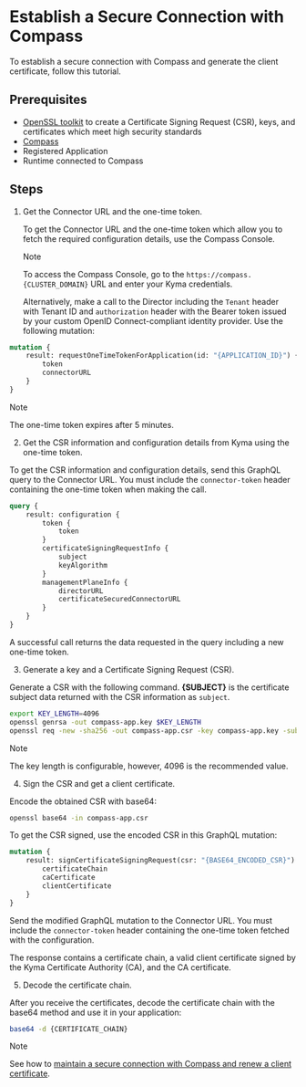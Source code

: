 # Establish a Secure Connection with Compass

To establish a secure connection with Compass and generate the client certificate, follow this tutorial.

## Prerequisites

- [OpenSSL toolkit](https://www.openssl.org/source/) to create a Certificate Signing Request (CSR), keys, and certificates which meet high security standards
- [Compass](https://github.com/kyma-incubator/compass)
- Registered Application
- Runtime connected to Compass

## Steps

1. Get the Connector URL and the one-time token.

   To get the Connector URL and the one-time token which allow you to fetch the required configuration details, use the Compass Console.

   > [!NOTE]
   > To access the Compass Console, go to the `https://compass.{CLUSTER_DOMAIN}` URL and enter your Kyma credentials.

   Alternatively, make a call to the Director including the `Tenant` header with Tenant ID and `authorization` header with the Bearer token issued by your custom OpenID Connect-compliant identity provider. Use the following mutation:

  ```graphql
  mutation {
      result: requestOneTimeTokenForApplication(id: "{APPLICATION_ID}") {
          token
          connectorURL
      }
  }
  ```

  > [!NOTE]
  > The one-time token expires after 5 minutes.

2. Get the CSR information and configuration details from Kyma using the one-time token.

  To get the CSR information and configuration details, send this GraphQL query to the Connector URL.
  You must include the `connector-token` header containing the one-time token when making the call.

  ```graphql
  query {
      result: configuration {
          token {
              token
          }
          certificateSigningRequestInfo {
              subject
              keyAlgorithm
          }
          managementPlaneInfo {
              directorURL
              certificateSecuredConnectorURL
          }
      }
  }
  ```

  A successful call returns the data requested in the query including a new one-time token.

3. Generate a key and a Certificate Signing Request (CSR).

  Generate a CSR with the following command. **{SUBJECT}** is the certificate subject data returned with the CSR information as `subject`.   

  ```bash
  export KEY_LENGTH=4096
  openssl genrsa -out compass-app.key $KEY_LENGTH
  openssl req -new -sha256 -out compass-app.csr -key compass-app.key -subj "{SUBJECT}"
   ```
  > [!NOTE]
  > The key length is configurable, however, 4096 is the recommended value.

4. Sign the CSR and get a client certificate.

  Encode the obtained CSR with base64:
  ```bash
  openssl base64 -in compass-app.csr
  ```

  To get the CSR signed, use the encoded CSR in this GraphQL mutation:
  ```graphql
  mutation {
      result: signCertificateSigningRequest(csr: "{BASE64_ENCODED_CSR}") {
          certificateChain
          caCertificate
          clientCertificate
      }
  }
  ```

  Send the modified GraphQL mutation to the Connector URL. You must include the `connector-token` header containing the one-time token fetched with the configuration.

  The response contains a certificate chain, a valid client certificate signed by the Kyma Certificate Authority (CA), and the CA certificate.

 5. Decode the certificate chain.

  After you receive the certificates, decode the certificate chain with the base64 method and use it in your application:
  ```bash
  base64 -d {CERTIFICATE_CHAIN}
  ```

  > [!NOTE]
  > See how to [maintain a secure connection with Compass and renew a client certificate](ra-02-maintain-secure-connection-with-compass.md).